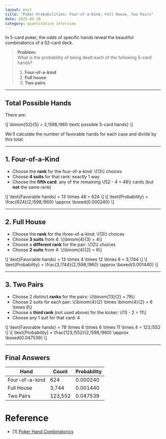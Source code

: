 ```yaml
---
layout: post
title: "Poker Probabilities: Four-of-a-Kind, Full House, Two Pairs"
date: 2025-05-18
category: quantitative interview
---
```


In 5-card poker, the odds of specific hands reveal the beautiful combinatorics of a 52-card deck.

> **Problem:**  
> What is the probability of being dealt each of the following 5-card hands?
>
> 1. **Four-of-a-kind**  
> 2. **Full house**  
> 3. **Two pairs**

---

## Total Possible Hands

There are:

\\[
\binom{52}{5} = 2,\!598,\!960 \text{ possible 5-card hands}
\\]

We'll calculate the number of favorable hands for each case and divide by this total.

---

## 1. Four-of-a-Kind

- Choose the **rank** for the four-of-a-kind: \\(13\\) choices
- Choose **4 suits** for that rank: exactly 1 way
- Choose the **fifth card**: any of the remaining \\(52 - 4 = 48\\) cards (but **not** the same rank)

\\[
\text{Favorable hands} = 13 \times 48 = 624
\\]
\\[
\text{Probability} = \frac{624}{2,\!598,\!960} \approx \boxed{0.000240}
\\]

---

## 2. Full House

- Choose the **rank** for the three-of-a-kind: \\(13\\) choices
- Choose **3 suits** from 4: \\(\binom{4}{3} = 4\\)
- Choose a **different rank** for the pair: \\(12\\) choices
- Choose **2 suits** from 4: \\(\binom{4}{2} = 6\\)

\\[
\text{Favorable hands} = 13 \times 4 \times 12 \times 6 = 3,\!744
\\]
\\[
\text{Probability} = \frac{3,\!744}{2,\!598,\!960} \approx \boxed{0.001440}
\\]

---

## 3. Two Pairs

- Choose 2 distinct **ranks** for the pairs: \\(\binom{13}{2} = 78\\)
- Choose 2 suits for each pair: \\(\binom{4}{2} \times \binom{4}{2} = 6 \times 6\\)
- Choose a **third rank** (not used above) for the kicker: \\(13 - 2 = 11\\)
- Choose any 1 suit for that card: 4

\\[
\text{Favorable hands} = 78 \times 6 \times 6 \times 11 \times 4 = 123,\!552
\\]
\\[
\text{Probability} = \frac{123,\!552}{2,\!598,\!960} \approx \boxed{0.047539}
\\]

---

## Final Answers

| Hand            | Count     | Probability      |
|-----------------|-----------|------------------|
| Four-of-a-kind  | 624       | 0.000240         |
| Full House      | 3,744     | 0.001440         |
| Two Pairs       | 123,552   | 0.047539         |

# Reference

* [1] [Poker Hand Combinatorics](https://en.wikipedia.org/wiki/Poker_probability)
